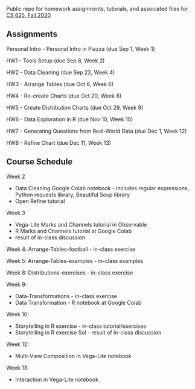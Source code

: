 Public repo for homework assignments, tutorials, and associated files for [CS 625, Fall 2020](https://www.cs.odu.edu/~mweigle/CS625-F20)

## Assignments

Personal Intro - Personal Intro in Piazza (due Sep 1, Week 1) 

HW1 - Tools Setup (due Sep 8, Week 2)

HW2 - Data Cleaning (due Sep 22, Week 4)

HW3 - Arrange Tables (due Oct 6, Week 6)

HW4 - Re-create Charts (due Oct 20, Week 8)

HW5 - Create Distribution Charts (due Oct 29, Week 9)

HW6 - Data Exploration in R (due Nov 10, Week 10)

HW7 - Generating Questions from Real-World Data (due Dec 1, Week 12)

HW8 - Refine Chart (due Dec 11, Week 13)

## Course Schedule

Week 2
* Data Cleaning Google Colab notebook - includes regular expressions, Python requests library, Beautiful Soup library
* Open Refine tutorial

Week 3
* Vega-Lite Marks and Channels tutorial in Observable
* R Marks and Channels tutorial at Google Colab
* result of in-class discussion

Week 4: Arrange-Tables-football - in-class exercise

Week 5: Arrange-Tables-examples - in-class examples

Week 8: Distributions-exercises - in-class exercise

Week 9:
* Data-Transformations - in-class exercise
* Data Transformation - R notebook at Google Colab

Week 10:
* Storytelling in R exercise - in-class tutorial/exercises
* Storytelling in R exercise Sol - result of in-class discussion

Week 12:
* Multi-View Composition in Vega-Lite notebook

Week 13:
* Interaction in Vega-Lite notebook

